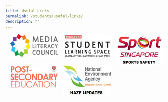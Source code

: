 ```yaml
---
title: Useful Links
permalink: /students/useful-links/
description: ""
---
```





<a href="https://www.betterinternet.sg/"><img src="/images/logo-mlc-1.png" style="width:150px;height:75px;margin-left:15px;" align="left"></a><a href="https://vle.learning.moe.edu.sg/login"><img src="/images/SLS.jpg" style="width:150px;height:75px;margin-left:15px;" align="left"></a><a href="https://www.sportsingapore.gov.sg/sports-education/sports-safety"><img src="/images/site-logo-1.jpg" style="width:150px;height:100px;margin-left:15px;" align="left"></a>

<a href="https://www.moe.gov.sg/post-secondary"><img src="/images/post-300x141-1.png" style="width:150px;height:70px;margin-left:15px;" align="left"></a>
<a href="https://www.haze.gov.sg/"><img src="/images/logo-1.jpg" style="width:150px;height:100px;margin-left:15px;" align="left"></a>